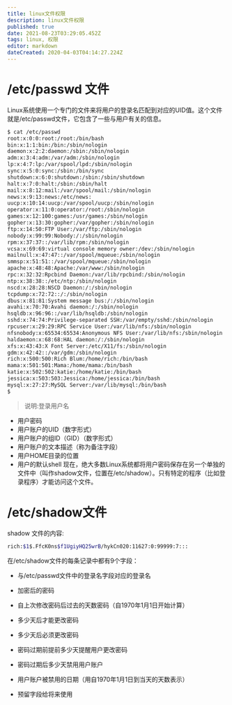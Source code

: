 ```yaml
---
title: linux文件权限
description: linux文件权限
published: true
date: 2021-08-23T03:29:05.452Z
tags: linux, 权限
editor: markdown
dateCreated: 2020-04-03T04:14:27.224Z
---
```


# /etc/passwd 文件
Linux系统使用一个专门的文件来将用户的登录名匹配到对应的UID值。这个文件就是/etc/passwd文件，它包含了一些与用户有关的信息。
```bash
$ cat /etc/passwd
root:x:0:0:root:/root:/bin/bash
bin:x:1:1:bin:/bin:/sbin/nologin
daemon:x:2:2:daemon:/sbin:/sbin/nologin
adm:x:3:4:adm:/var/adm:/sbin/nologin
lp:x:4:7:lp:/var/spool/lpd:/sbin/nologin
sync:x:5:0:sync:/sbin:/bin/sync
shutdown:x:6:0:shutdown:/sbin:/sbin/shutdown
halt:x:7:0:halt:/sbin:/sbin/halt
mail:x:8:12:mail:/var/spool/mail:/sbin/nologin
news:x:9:13:news:/etc/news:
uucp:x:10:14:uucp:/var/spool/uucp:/sbin/nologin
operator:x:11:0:operator:/root:/sbin/nologin
games:x:12:100:games:/usr/games:/sbin/nologin
gopher:x:13:30:gopher:/var/gopher:/sbin/nologin
ftp:x:14:50:FTP User:/var/ftp:/sbin/nologin
nobody:x:99:99:Nobody:/:/sbin/nologin
rpm:x:37:37::/var/lib/rpm:/sbin/nologin
vcsa:x:69:69:virtual console memory owner:/dev:/sbin/nologin
mailnull:x:47:47::/var/spool/mqueue:/sbin/nologin
smmsp:x:51:51::/var/spool/mqueue:/sbin/nologin
apache:x:48:48:Apache:/var/www:/sbin/nologin
rpc:x:32:32:Rpcbind Daemon:/var/lib/rpcbind:/sbin/nologin
ntp:x:38:38::/etc/ntp:/sbin/nologin
nscd:x:28:28:NSCD Daemon:/:/sbin/nologin
tcpdump:x:72:72::/:/sbin/nologin
dbus:x:81:81:System message bus:/:/sbin/nologin
avahi:x:70:70:Avahi daemon:/:/sbin/nologin
hsqldb:x:96:96::/var/lib/hsqldb:/sbin/nologin
sshd:x:74:74:Privilege-separated SSH:/var/empty/sshd:/sbin/nologin
rpcuser:x:29:29:RPC Service User:/var/lib/nfs:/sbin/nologin
nfsnobody:x:65534:65534:Anonymous NFS User:/var/lib/nfs:/sbin/nologin
haldaemon:x:68:68:HAL daemon:/:/sbin/nologin
xfs:x:43:43:X Font Server:/etc/X11/fs:/sbin/nologin
gdm:x:42:42::/var/gdm:/sbin/nologin
rich:x:500:500:Rich Blum:/home/rich:/bin/bash
mama:x:501:501:Mama:/home/mama:/bin/bash
katie:x:502:502:katie:/home/katie:/bin/bash
jessica:x:503:503:Jessica:/home/jessica:/bin/bash
mysql:x:27:27:MySQL Server:/var/lib/mysql:/bin/bash
$
```
> 说明:登录用户名
- 用户密码
- 用户账户的UID（数字形式）
- 用户账户的组ID（GID）（数字形式）
- 用户账户的文本描述（称为备注字段）
- 用户HOME目录的位置
- 用户的默认shell
现在，绝大多数Linux系统都将用户密码保存在另一个单独的文件中（叫作shadow文件，位置在/etc/shadow）。只有特定的程序（比如登录程序）才能访问这个文件。
# /etc/shadow文件
shadow 文件的内容:
```bash
rich:$1$.FfcK0ns$f1UgiyHQ25wrB/hykCn020:11627:0:99999:7:::
```
在/etc/shadow文件的每条记录中都有9个字段：

- 与/etc/passwd文件中的登录名字段对应的登录名

- 加密后的密码

- 自上次修改密码后过去的天数密码（自1970年1月1日开始计算）

- 多少天后才能更改密码

- 多少天后必须更改密码

- 密码过期前提前多少天提醒用户更改密码

- 密码过期后多少天禁用用户账户

- 用户账户被禁用的日期（用自1970年1月1日到当天的天数表示）

- 预留字段给将来使用